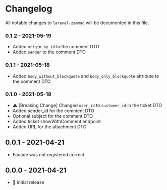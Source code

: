 # Changelog

All notable changes to `laravel-zammad` will be documented in this file.

### 0.1.2 - 2021-05-19

- Added `origin_by_id` to the comment DTO
- Added `sender` to the comment DTO

### 0.1.1 - 2021-05-18

- Added `body_without_blockquote` and `body_only_blockquote` attribute to the
comment DTO

### 0.1.0 - 2021-05-18

- ⚠️ [Breaking Change] Changed `user_id` to `customer_id` in the ticket DTO
- Added sender_id for the comment DTO
- Optional subject for the comment DTO
- Added ticket showWithComment endpoint
- Added URL for the attachment DTO

## 0.0.1 - 2021-04-21

- Facade was not registered correct.

## 0.0.0 - 2021-04-21

- 🎉 initial release
